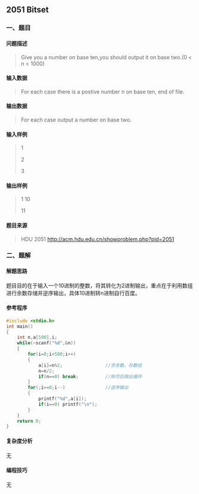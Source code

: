 ## 2051 Bitset

### 一、题目

#### 问题描述

> Give you a number on base ten,you should output it on base two.(0 < n < 1000) 

#### 输入数据

> For each case there is a postive number n on base ten, end of file.

#### 输出数据

> For each case output a number on base two.

#### 输入样例

> 1 
>
> 2
>
> 3

#### 输出样例

> 1
> 10
>
> 11

#### 题目来源

> HDU 2051 http://acm.hdu.edu.cn/showproblem.php?pid=2051

### 二、题解

#### 解题思路

题目目的在于输入一个10进制的整数，将其转化为2进制输出，重点在于利用数组进行余数存储并逆序输出，具体10进制转n进制自行百度。

#### 参考程序

```c++
#include <stdio.h>
int main()
{
    int n,a[500],i;
    while(~scanf("%d",&n))
    {
        for(i=0;i<500;i++)
        {
            a[i]=n%2;                //求余数，存数组
            n=n/2;
            if(n==0) break;          //除尽后跳出循环
        }
        for(;i>=0;i--)               //逆序输出
        {
            printf("%d",a[i]);
            if(i==0) printf("\n");
        }
    }
    return 0;
}
```

#### 复杂度分析

无

#### 编程技巧

无